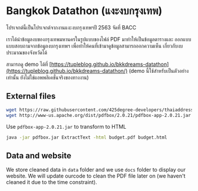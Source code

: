 # Bangkok Datathon (แงะงบกรุงเทพ)

โปรเจกต์นี้เป็นโปรเจกต์จากงานแงะงบกรุงเทพฯปี 2563 จัดที่ BACC

เราได้นำข้อมูลงบของกรุงเทพมหานครในรูปแบบของไฟล์ PDF มาทำให้เป็นข้อมูลตารางและ
ออกแบบแบบสอบถามจากข้อมูลงบกรุงเทพฯ เพื่อทำให้คนที่เข้ามาดูข้อมูลสามารถออกความเห็น
เกี่ยวกับงบประมาณของจังหวัดได้

สามารถดู demo ได้ที่ [https://tupleblog.github.io/bkkdreams-datathon](https://tupleblog.github.io/bkkdreams-datathon/)
(demo นี้ใช้สำหรับเป็นตัวอย่างเท่านั้น ยังไม่ใช่แอพพลิเคชั่นจริงของทางงาน)

## External files

``` sh
wget https://raw.githubusercontent.com/425degree-developers/thaiaddress/master/thaiaddress/data/thai_address_data.csv
wget http://www-us.apache.org/dist/pdfbox/2.0.21/pdfbox-app-2.0.21.jar -O pdfbox.jar
```

Use `pdfbox-app-2.0.21.jar` to transform to HTML

``` sh
java -jar pdfbox.jar ExtractText -html budget.pdf budget.html
```

## Data and website

We store cleaned data in `data` folder and we use `docs` folder to display our website.
We will update ourcode to clean the PDF file later on (we haven't cleaned it due to
the time constraint).
